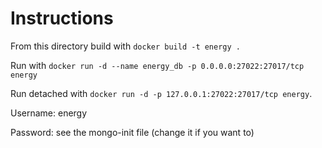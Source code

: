 # Instructions

From this directory build with `docker build -t energy .`

Run with `docker run -d --name energy_db -p 0.0.0.0:27022:27017/tcp energy`

Run detached with `docker run -d -p 127.0.0.1:27022:27017/tcp energy`.

Username: energy

Password: see the mongo-init file (change it if you want to)
